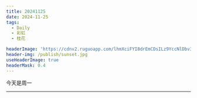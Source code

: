 ```yaml
---
title: 20241125
date: 2024-11-25
tags:
  - Daily
  - 彩虹
  - 桂花

headerImage: 'https://cdnv2.ruguoapp.com/lhmXciFYI8drEmCDsILz9YccNlDbv3.jpg'
header-img: /publish/sunset.jpg
useHeaderImage: true
headerMask: 0.4
---
```


今天是周一

---

